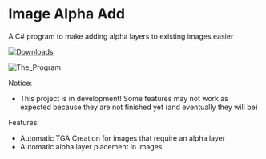 # Image Alpha Add
A C# program to make adding alpha layers to existing images easier

[![Downloads](https://img.shields.io/badge/downloads-2-brightgreen.svg)](https://github.com/DefyTheRush/Image-Alpha-Add/releases)

![The_Program](https://i.imgur.com/GhiCggr.jpg)

Notice:
- This project is in development! Some features may not work as expected because they are not finished yet (and eventually they will be)

Features:
- Automatic TGA Creation for images that require an alpha layer
- Automatic alpha layer placement in images
